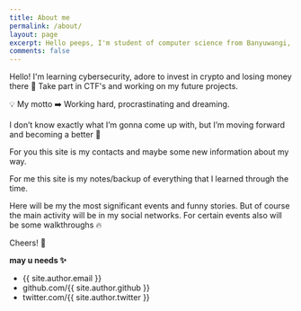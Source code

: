 ```yaml
---
title: About me 
permalink: /about/
layout: page
excerpt: Hello peeps, I'm student of computer science from Banyuwangi, living in Jogjakarta. This blog for documentation about my programming journey, running on jekyll, hosting on netlify and using my own simple theme.
comments: false
---
```


Hello! I'm learning cybersecurity, adore to invest in crypto and losing money there 🥴
Take part in CTF's and working on my future projects.
 
💡 My motto ➡️ Working hard, procrastinating and dreaming. 

I don’t know exactly what I’m gonna come up with, but I’m moving forward and becoming a better 🤔

For you this site is my contacts and maybe some new information about my way.

For me this site is my notes/backup of everything that I learned through the time. 

Here will be my the most significant events and funny stories. But of course the main activity will be in my social networks. For certain events also will be some walkthroughs 🔥

Cheers! 🥂

**may u needs ✨**

- {{ site.author.email }}
- github.com/{{ site.author.github }}
- twitter.com/{{ site.author.twitter }}
